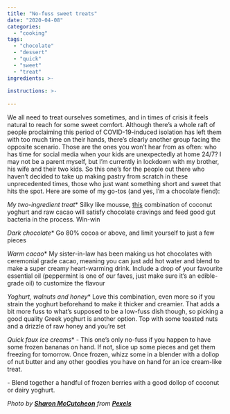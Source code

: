 ```yaml
---
title: "No-fuss sweet treats"
date: "2020-04-08"
categories: 
  - "cooking"
tags: 
  - "chocolate"
  - "dessert"
  - "quick"
  - "sweet"
  - "treat"
ingredients: >-
  
instructions: >-
  
---
```

We all need to treat ourselves sometimes, and in times of crisis it feels natural to reach for some sweet comfort. Although there’s a whole raft of people proclaiming this period of COVID-19-induced isolation has left them with too much time on their hands, there’s clearly another group facing the opposite scenario. Those are the ones you won’t hear from as often: who has time for social media when your kids are unexpectedly at home 24/7? I may not be a parent myself, but I’m currently in lockdown with my brother, his wife and their two kids. So this one’s for the people out there who haven’t decided to take up making pastry from scratch in these unprecedented times, those who just want something short and sweet that hits the spot. Here are some of my go-tos (and yes, I’m a chocolate fiend):


  *My two-ingredient treat** Silky like mousse, [this](https://cookingwithnothing.com/my-two-ingredient-treat/) combination of coconut yoghurt and raw cacao will satisfy chocolate cravings and feed good gut bacteria in the process. Win-win


  *Dark chocolate** Go 80% cocoa or above, and limit yourself to just a few pieces


  *Warm cacao** My sister-in-law has been making us hot chocolates with ceremonial grade cacao, meaning you can just add hot water and blend to make a super creamy heart-warming drink. Include a drop of your favourite essential oil (peppermint is one of our faves, just make sure it’s an edible-grade oil) to customize the flavour


  *Yoghurt, walnuts and honey** Love this combination, even more so if you strain the yoghurt beforehand to make it thicker and creamier. That adds a bit more fuss to what’s supposed to be a low-fuss dish though, so picking a good quality Greek yoghurt is another option. Top with some toasted nuts and a drizzle of raw honey and you’re set


  *Quick faux ice creams** \- This one’s only no-fuss if you happen to have some frozen bananas on hand. If not, slice up some pieces and get them freezing for tomorrow. Once frozen, whizz some in a blender with a dollop of nut butter and any other goodies you have on hand for an ice cream-like treat.

\- Blend together a handful of frozen berries with a good dollop of coconut or dairy yoghurt.

_Photo by **[Sharon McCutcheon](https://www.pexels.com/@mccutcheon?utm_content=attributionCopyText&utm_medium=referral&utm_source=pexels)** from_ **[_Pexels_](https://www.pexels.com/photo/rainbow-buttercream-frosting-3713892/?utm_content=attributionCopyText&utm_medium=referral&utm_source=pexels)**
